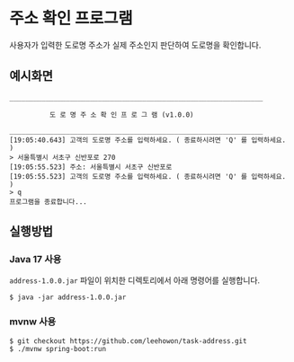 # 주소 확인 프로그램
사용자가 입력한 도로명 주소가 실제 주소인지 판단하여 도로명을 확인합니다.

## 예시화면
```
_______________________________________________________________

          도 로 명 주 소 확 인 프 로 그 램 (v1.0.0)

_______________________________________________________________
[19:05:40.643] 고객의 도로명 주소를 입력하세요. ( 종료하시려면 'Q' 를 입력하세요. )
> 서울특별시 서초구 신반포로 270
[19:05:55.523] 주소: 서울특별시 서초구 신반포로
[19:05:55.523] 고객의 도로명 주소를 입력하세요. ( 종료하시려면 'Q' 를 입력하세요. )
> q
프로그램을 종료합니다...
```
## 실행방법
### Java 17 사용
`address-1.0.0.jar` 파일이 위치한 디렉토리에서 아래 명령어를 실행합니다.
```
$ java -jar address-1.0.0.jar
```
### mvnw 사용
```
$ git checkout https://github.com/leehowon/task-address.git
$ ./mvnw spring-boot:run
```